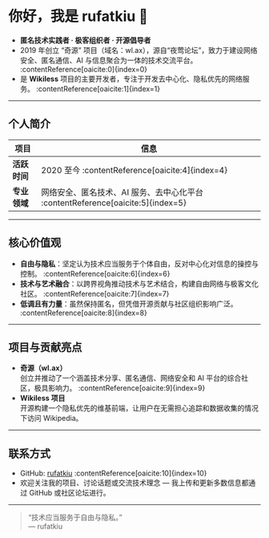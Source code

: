 # 你好，我是 **rufatkiu** 👻

- **匿名技术实践者 · 极客组织者 · 开源倡导者**  
- 2019 年创立 “奇源” 项目（域名：wl.ax），源自“夜莺论坛”，致力于建设网络安全、匿名通信、AI 与信息聚合为一体的技术交流平台。 :contentReference[oaicite:0]{index=0}  
- 是 **Wikiless** 项目的主要开发者，专注于开发去中心化、隐私优先的网络服务。 :contentReference[oaicite:1]{index=1}  

---

##  个人简介

| 项目 | 信息 |
|------|------|
| **活跃时间** | 2020 至今 :contentReference[oaicite:4]{index=4} |
| **专业领域** | 网络安全、匿名技术、AI 服务、去中心化平台 :contentReference[oaicite:5]{index=5} |

---

##  核心价值观

- **自由与隐私**：坚定认为技术应当服务于个体自由，反对中心化对信息的操控与控制。 :contentReference[oaicite:6]{index=6}  
- **技术与艺术融合**：以跨界视角推动技术与艺术结合，构建自由网络与极客文化社区。 :contentReference[oaicite:7]{index=7}  
- **低调且有力量**：虽然保持匿名，但凭借开源贡献与社区组织影响广泛。 :contentReference[oaicite:8]{index=8}

---

##  项目与贡献亮点

- **奇源（wl.ax）**  
  创立并推动了一个涵盖技术分享、匿名通信、网络安全和 AI 平台的综合社区，极具影响力。 :contentReference[oaicite:9]{index=9}  
- **Wikiless 项目**  
  开源构建一个隐私优先的维基前端，让用户在无需担心追踪和数据收集的情况下访问 Wikipedia。

---

##  联系方式

- GitHub: [rufatkiu](https://github.com/rufatkiu) :contentReference[oaicite:10]{index=10}  
- 欢迎关注我的项目、讨论话题或交流技术理念 — 我上传和更新多数信息都通过 GitHub 或社区论坛进行。

---

> “技术应当服务于自由与隐私。”  
> — rufatkiu

